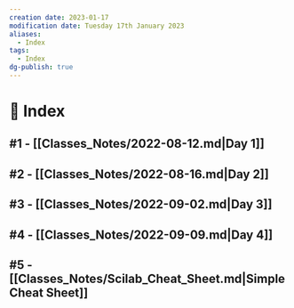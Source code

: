 ```yaml
---
creation date: 2023-01-17
modification date: Tuesday 17th January 2023
aliases:
  - Index
tags:
  - Index
dg-publish: true
---
```

# 📕 Index

##  #1 - [[Classes_Notes/2022-08-12.md|Day 1]]

##  #2 - [[Classes_Notes/2022-08-16.md|Day 2]]

##  #3 - [[Classes_Notes/2022-09-02.md|Day 3]]

##  #4 - [[Classes_Notes/2022-09-09.md|Day 4]]

##  #5 - [[Classes_Notes/Scilab_Cheat_Sheet.md|Simple Cheat Sheet]]
